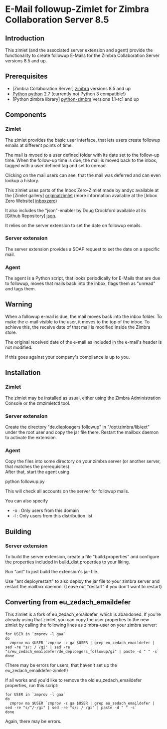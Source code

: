 # E-Mail followup-Zimlet for Zimbra Collaboration Server 8.5

## Introduction

This zimlet (and the associated server extension and agent) provide the 
functionality to create followup E-Mails for the Zimbra Collaboration Server 
versions 8.5 and up.

## Prerequisites

* [Zimbra Collaboration Server] [zimbra] versions 8.5 and up
* [Python] [python] 2.7 (currently not Python 3 compatible!)
* [Python zimbra library] [python-zimbra] versions 1.1-rc1 and up

## Components

### Zimlet

The zimlet provides the basic user interface, that lets users create followup
 emails at different points of time. 
 
The mail is mvoed to a user defined folder with its date set to the follow-up 
time. When the follow-up time is due, the mail is moved 
back to the inbox, tagged with a user defined tag and set to unread.

Clicking on the mail users can see, that the mail was deferred and can even 
lookup a history.

This zimlet uses parts of the Inbox Zero-Zimlet made by andyc available at 
the [Zimlet gallery] [originalzimlet] 
(more information available at the 
[Inbox Zero Website] [inboxzero])

It also includes the "json"-enabler by Doug Crockford available at its
[Github Repository] [json]. 
 
It relies on the server extension to set the date on followup emails.
 
### Server extension

The server extension provides a SOAP request to set the date on a specific 
mail. 
 
### Agent

The agent is a Python script, that looks periodically for E-Mails that are due
 to followup, moves that mails back into the inbox, flags them as "unread" 
 and tags them.

## Warning

When a followup e-mail is due, the mail moves back into the inbox folder. To 
make the e-mail visible to the user, it moves to the top of the inbox. To 
achieve this, the receive date of that mail is modified inside the Zimbra 
store.
  
The original received date of the e-mail as included in the e-mail's header 
is not modified.

If this goes against your company's compliance is up to you.

## Installation

### Zimlet

The zimlet may be installed as usual, either using the Zimbra Administration 
Console or the zmzimletctl tool.

### Server extension

Create the directory "de.dieploegers.followup" in "/opt/zimbra/lib/ext" under
 the root user and copy the jar file there. Restart the mailbox daemon to 
 activate the extension.
 
### Agent

Copy the files into some directory on your zimbra server (or another server, 
that matches the prerequisites).  
After that, start the agent using

python followup.py <Zimbra-Servername> <Administrative user> <Administrative 
password>

This will check all accounts on the server for followup mails.

You can also specify

* -o <domain>: Only users from this domain
* -l <list>: Only users from this distribution list

## Building

### Server extension

To build the server extension, create a file "build.properties" and configure
 the properties included in build_dist.properties to your liking.
 
Run "ant" to just build the extension's jar-file.

Use "ant deployrestart" to also deploy the jar file to your zimbra server and
 restart the mailbox daemon. (Leave out "restart" if you don't want to restart)
 
## Converting from eu_zedach_emaildefer

This zimlet is a fork of eu_zedach_emaildefer, which is abandoned. If you're
already using that zimlet, you can copy the user properties to the new zimlet
by calling the following lines as zimbra-user on your zimbra server:

    for USER in `zmprov -l gaa`
    do
      zmprov ma $USER `zmprov -z ga $USER | grep eu_zedach_emaildefer | sed -re "s/: / /gi" | sed -re "s/eu_zedach_emaildefer/de_deploegers_followup/gi" | paste -d " " -s`
    done
    
(There may be errors for users, that haven't set up the 
eu_zedach_emaildefer-zimlet!)

If all works and you'd like to remove the old eu_zedach_emaildefer 
properties, run this script:

    for USER in `zmprov -l gaa`
    do
      zmprov ma $USER `zmprov -z ga $USER | grep eu_zedach_emaildefer | sed -re "s/^/-/gi" | sed -re "s/: / /gi" | paste -d " " -s`
    done
    
Again, there may be errors.

[zimbra]: http://www.zimbra.com
[python]: http://www.python.org
[python-zimbra]: https://github.com/Zimbra-Community/python-zimbra
[originalzimlet]: http://gallery.zimbra.com/type/zimlet/inbox-zero-zimbra
[inboxzero]: http://inboxzero.com/inboxzero/
[json]: https://github.com/douglascrockford/JSON-js